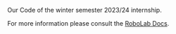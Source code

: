 Our Code of the winter semester 2023/24 internship. 

For more information please consult the [RoboLab Docs](https://robolab.inf.tu-dresden.de/spring).
